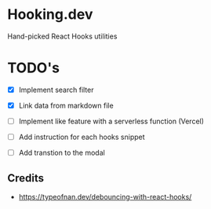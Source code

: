 # Hooking.dev

Hand-picked React Hooks utilities


# TODO's

- [x] Implement search filter
- [x] Link data from markdown file
- [ ] Implement like feature with a serverless function (Vercel)
- [ ] Add instruction for each hooks snippet
- [ ] Add transtion to the modal


## Credits 

- https://typeofnan.dev/debouncing-with-react-hooks/
